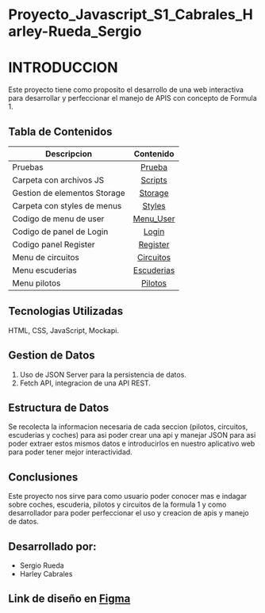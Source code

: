 # Proyecto_Javascript_S1_Cabrales_Harley-Rueda_Sergio

# INTRODUCCION 

Este proyecto tiene como proposito el desarrollo de una web interactiva para desarrollar y perfeccionar el manejo de APIS con concepto de Formula 1.



## Tabla de Contenidos 


| Descripcion            | Contenido                                                                                                                        |
| -----------------------|:-------------------------------------:                                                                                           |
| Pruebas                | [Prueba](https://github.com/harleyyefreycabralesvargas/Proyecto_Javascript_S1_CabralesHarley_RuedaSergio/tree/master/prueba%20xd)|
| Carpeta con archivos JS| [Scripts](https://github.com/harleyyefreycabralesvargas/Proyecto_Javascript_S1_CabralesHarley_RuedaSergio/tree/master/scripts)   |
| Gestion de elementos Storage| [Storage](https://github.com/harleyyefreycabralesvargas/Proyecto_Javascript_S1_CabralesHarley_RuedaSergio/tree/master/storage)|
| Carpeta con styles de menus| [Styles](https://github.com/harleyyefreycabralesvargas/Proyecto_Javascript_S1_CabralesHarley_RuedaSergio/tree/master/styles)  |
| Codigo de menu de user | [Menu_User](https://github.com/harleyyefreycabralesvargas/Proyecto_Javascript_S1_CabralesHarley_RuedaSergio/blob/master/menu_opciones_user.html)|
| Codigo de panel de Login| [Login](https://github.com/harleyyefreycabralesvargas/Proyecto_Javascript_S1_CabralesHarley_RuedaSergio/blob/master/index.html)
| Codigo panel Register| [Register](https://github.com/harleyyefreycabralesvargas/Proyecto_Javascript_S1_CabralesHarley_RuedaSergio/blob/master/index_register.html)|
| Menu de circuitos| [Circuitos](https://github.com/harleyyefreycabralesvargas/Proyecto_Javascript_S1_CabralesHarley_RuedaSergio/blob/master/menu_circuitos.html)   |
| Menu escuderias| [Escuderias](https://github.com/harleyyefreycabralesvargas/Proyecto_Javascript_S1_CabralesHarley_RuedaSergio/blob/master/menu_escuderias.html)|
| Menu pilotos| [Pilotos](https://github.com/harleyyefreycabralesvargas/Proyecto_Javascript_S1_CabralesHarley_RuedaSergio/blob/master/menu_pilotos.html)  |



## Tecnologias Utilizadas

HTML, CSS, JavaScript, Mockapi.


## Gestion de Datos 

1. Uso de JSON Server para la persistencia de datos. 
2. Fetch API, integracion de una API REST. 


## Estructura de Datos 

Se recolecta la informacion necesaria de cada seccion (pilotos, circuitos, escuderias y coches) para asi poder crear una api y manejar JSON para asi poder extraer estos mismos datos e introducirlos en nuestro aplicativo web para poder tener mejor interactividad. 

## Conclusiones 

Este proyecto nos sirve para como usuario poder conocer mas e indagar sobre coches, escuderia, pilotos y circuitos de la formula 1 y como desarrollador para poder perfeccionar el uso y creacion de apis y manejo de datos.


## Desarrollado por: 

- Sergio Rueda
- Harley Cabrales


## Link de diseño en [Figma](https://www.figma.com/design/6JL5rJOeXdFt8yYFJYjSbE/javascript?node-id=0-1&p=f&t=GHbUAyzlFCw7fNCn-0)
